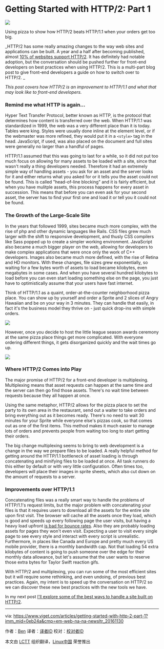 Getting Started with HTTP/2: Part 1
============================================================
 ![](https://static.viget.com/_284x284_crop_center-center/http2-pizza.png?mtime=20160822160641) 

Using pizza to show how HTTP/2 beats HTTP/1.1 when your orders get too big.

_HTTP/2 has some really amazing changes to the way web sites and applications can be built. A year and a half after becoming published, almost [10% of websites support HTTP/2][4]. It has definitely had notable adoption, but the conversation should be pushed further for front-end developers on best practices when using HTTP/2\. This is a multi-part blog post to give front-end developers a guide on how to switch over to HTTP/2. _

_This post covers how HTTP/2 is an improvement to HTTP/1.1 and what that may look like to front-end developers._

### Remind me what HTTP is again...

Hyper Text Transfer Protocol, better known as HTTP, is the protocol that determines how content is transferred over the web. When HTTP/1.1 was standardized in 1999, the web was a very different place than it is today. Tables were king. Styles were usually done inline at the element level, or if the webmaster was more refined, they would put it in a `<style>` tag in the head. JavaScript, if used, was also placed on the document and full sites were generally no larger than a handful of pages.

HTTP/1.1 assumed that this was going to last for a while, so it did not put too much focus on allowing for many assets to be loaded with a site, since that wasn't really a thing developers needed. Therefore it had an extremely simple way of handling assets - you ask for an asset and the server looks for it and either returns what you asked for or it tells you the asset could not be found. This is called "head-of-line blocking" and it is fairly efficient, but when you have mulitple assets, this process happens for every asset in succession. This means that before you can even ask for your second asset, the server has to find your first one and load it or tell you it could not be found.

### The Growth of the Large-Scale Site

In the years that followed 1999, sites became much more complex, with the rise of php and other dynamic languages like Rails. CSS files grew much larger with the shift to responsive development, and thusly CSS compilers like Sass popped up to create a simpler working environment. JavaScript also became a much bigger player on the web, allowing for developers to make complex applications that were once only the work of C++ developers. Images also became much more defined, with the rise of Retina and HD monitors. With these changes, file sizes grew exponentially, so waiting for a few bytes worth of assets to load became kilobytes, even megabytes in some cases. And when you have several hundred kilobytes to load before you can even start loading something else on the page, you just have to optimistically assume that your users have fast internet.

Think of HTTP/1.1 as a quaint, order-at-the-counter neighborhood pizza place. You can show up by yourself and order a Sprite and 2 slices of Angry Hawaiian and be on your way in 3 minutes. They can handle that easily, in fact it's the business model they thrive on - just quick drop-ins with simple orders.

 ![](https://static.viget.com/_300xAUTO_crop_center-center/http2-pizzaorder1.png?mtime=20160823122331) 

However, once you decide to host the little league season awards ceremony at the same pizza place things get more complicated. With everyone ordering different things, it gets disorganized quickly and the wait times go up.

 ![](https://static.viget.com/_300xAUTO_crop_center-center/http2-pizzaorder2.png?mtime=20160823130750) 

### Where HTTP/2 Comes into Play

The major promise of HTTP/2 for a front-end developer is multiplexing. Multiplexing means that asset requests can happen at the same time and the server can then go find those assets. There's no wait time between requests because they all happen at once.

Using the same metaphor, HTTP/2 allows for the pizza place to set the party to its own area in the restaurant, send out a waiter to take orders and bring everything out as it becomes ready. There's no need to wait 30 minutes for your Sprite while everyone else's pizzas cook, so that comes out as one of the first items. This method makes it much easier to manage lots of orders and prevents people from waiting too long to start getting their orders.

The big change multiplexing seems to bring to web development is a change in the way we prepare files to be loaded. A really helpful method for getting around the HTTP/1.1 bottleneck of asset loading is through concatenating and minifying files to be loaded at once. All task runners do this either by default or with very little configuration. Often times too, developers will place their images in sprite sheets, which also cut down on the amount of requests to a server.

### Improvements over HTTP/1.1

Concatenating files was a really smart way to handle the problems of HTTP/1.1's request limits, but the major problem with concatenating your files is that it requires users to download all the assets for the entire site upon first visit. The browser will cache all the assets once they load, which is good and speeds up every following page the user visits, but having a heavy load upfront [is bad for bounce rates][5]. Also they are probably loading assets for pages they won't even visit. Expecting a user to visit every single page to see every style and interact with every script is unrealistic. Furthermore, in places like Canada and Europe and pretty much every US mobile provider, there is a monthly bandwidth cap. Not that loading 54 extra kilobytes of content is going to push someone over the edge for their monthly data allowance, but let's assume that the user wants to reserve those extra bytes for Taylor Swift reaction gifs.

With HTTP/2 and multiplexing, you can run some of the most efficient sites but it will require some rethinking, and even undoing, of previous best practices. Again, my intent is to speed up the conversation on HTTP/2 so we can discover these new best practices with the new tools we have.

In my next post [I'll explore some of the best ways to handle a site built on HTTP/2][6].


--------------------------------------------------------------------------------

via: https://www.viget.com/articles/getting-started-with-http-2-part-1?imm_mid=0eb24a&cmp=em-web-na-na-newsltr_20161130

作者：[Ben][a]
译者：[译者ID](https://github.com/译者ID)
校对：[校对者ID](https://github.com/校对者ID)

本文由 [LCTT](https://github.com/LCTT/TranslateProject) 组织翻译，[Linux中国](https://linux.cn/) 荣誉推出

[a]:https://www.viget.com/about/team/btinsley
[1]:https://twitter.com/home?status=Using%20pizza%20to%20show%20how%20HTTP%2F2%20beats%20HTTP%2F1.1%20when%20your%20orders%20get%20too%20big.%20https%3A%2F%2Fwww.viget.com%2Farticles%2Fgetting-started-with-http-2-part-1
[2]:https://www.facebook.com/sharer/sharer.php?u=https%3A%2F%2Fwww.viget.com%2Farticles%2Fgetting-started-with-http-2-part-1
[3]:http://www.linkedin.com/shareArticle?mini=true&url=https%3A%2F%2Fwww.viget.com%2Farticles%2Fgetting-started-with-http-2-part-1
[4]:https://w3techs.com/technologies/details/ce-http2/all/all
[5]:https://blog.kissmetrics.com/speed-is-a-killer/
[6]:https://www.viget.com/articles/getting-started-with-http-2-part-2
[7]:https://www.viget.com/about/team/btinsley
